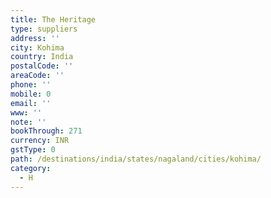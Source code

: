 ```yaml
---
title: The Heritage
type: suppliers
address: ''
city: Kohima
country: India
postalCode: ''
areaCode: ''
phone: ''
mobile: 0
email: ''
www: ''
note: ''
bookThrough: 271
currency: INR
gstType: 0
path: /destinations/india/states/nagaland/cities/kohima/
category:
  - H
---
```


